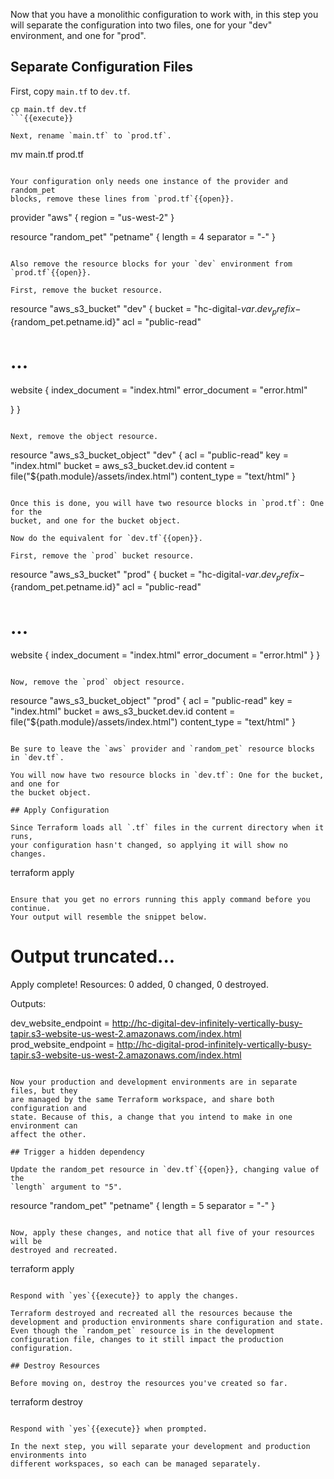 Now that you have a monolithic configuration to work with, in this step you will
separate the configuration into two files, one for your "dev" environment, and
one for "prod".

## Separate Configuration Files

First, copy `main.tf` to `dev.tf`.

```
cp main.tf dev.tf
```{{execute}}

Next, rename `main.tf` to `prod.tf`.

```
mv main.tf prod.tf
```{{execute}}

Your configuration only needs one instance of the provider and random_pet
blocks, remove these lines from `prod.tf`{{open}}.

```
provider "aws" {
  region = "us-west-2"
}

resource "random_pet" "petname" {
  length    = 4
  separator = "-"
}
```

Also remove the resource blocks for your `dev` environment from `prod.tf`{{open}}.

First, remove the bucket resource.

```
resource "aws_s3_bucket" "dev" {
  bucket = "hc-digital-${var.dev_prefix}-${random_pet.petname.id}"
  acl    = "public-read"

# ...
  website {
    index_document = "index.html"
    error_document = "error.html"

  }
}
```

Next, remove the object resource.

```
resource "aws_s3_bucket_object" "dev" {
  acl          = "public-read"
  key          = "index.html"
  bucket       = aws_s3_bucket.dev.id
  content      = file("${path.module}/assets/index.html")
  content_type = "text/html"
}
```

Once this is done, you will have two resource blocks in `prod.tf`: One for the
bucket, and one for the bucket object.

Now do the equivalent for `dev.tf`{{open}}.

First, remove the `prod` bucket resource.
```
resource "aws_s3_bucket" "prod" {
  bucket = "hc-digital-${var.dev_prefix}-${random_pet.petname.id}"
  acl    = "public-read"

# ...

  website {
    index_document = "index.html"
    error_document = "error.html"
  }
}
```

Now, remove the `prod` object resource.
```
resource "aws_s3_bucket_object" "prod" {
  acl          = "public-read"
  key          = "index.html"
  bucket       = aws_s3_bucket.dev.id
  content      = file("${path.module}/assets/index.html")
  content_type = "text/html"
}
```

Be sure to leave the `aws` provider and `random_pet` resource blocks in `dev.tf`.

You will now have two resource blocks in `dev.tf`: One for the bucket, and one for
the bucket object.

## Apply Configuration

Since Terraform loads all `.tf` files in the current directory when it runs,
your configuration hasn't changed, so applying it will show no changes.

```
terraform apply
```{{execute}}

Ensure that you get no errors running this apply command before you continue.
Your output will resemble the snippet below.

```
# Output truncated...

Apply complete! Resources: 0 added, 0 changed, 0 destroyed.

Outputs:

dev_website_endpoint = http://hc-digital-dev-infinitely-vertically-busy-tapir.s3-website-us-west-2.amazonaws.com/index.html
prod_website_endpoint = http://hc-digital-prod-infinitely-vertically-busy-tapir.s3-website-us-west-2.amazonaws.com/index.html
```

Now your production and development environments are in separate files, but they
are managed by the same Terraform workspace, and share both configuration and
state. Because of this, a change that you intend to make in one environment can
affect the other.

## Trigger a hidden dependency

Update the random_pet resource in `dev.tf`{{open}}, changing value of the
`length` argument to "5".

```
resource "random_pet" "petname" {
  length    = 5
  separator = "-"
}
```{{copy}}

Now, apply these changes, and notice that all five of your resources will be
destroyed and recreated.

```
terraform apply
```{{execute}}

Respond with `yes`{{execute}} to apply the changes.

Terraform destroyed and recreated all the resources because the development and production environments share configuration and state. Even though the `random_pet` resource is in the development configuration file, changes to it still impact the production configuration. 

## Destroy Resources

Before moving on, destroy the resources you've created so far.

```
terraform destroy
```{{execute}}

Respond with `yes`{{execute}} when prompted.

In the next step, you will separate your development and production environments into
different workspaces, so each can be managed separately.
